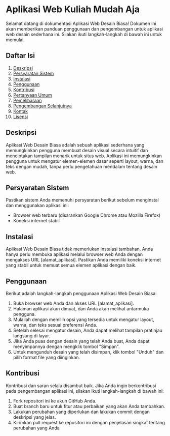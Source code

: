 # Aplikasi Web Kuliah Mudah Aja

Selamat datang di dokumentasi Aplikasi Web Desain Biasa! Dokumen ini akan memberikan panduan penggunaan dan pengembangan untuk aplikasi web desain sederhana ini. Silakan ikuti langkah-langkah di bawah ini untuk memulai.

## Daftar Isi
1. [Deskripsi](#deskripsi)
2. [Persyaratan Sistem](#persyaratan-sistem)
3. [Instalasi](#instalasi)
4. [Penggunaan](#penggunaan)
5. [Kontribusi](#kontribusi)
6. [Pertanyaan Umum](#pertanyaan-umum)
7. [Pemeliharaan](#pemeliharaan)
8. [Pengembangan Selanjutnya](#pengembangan-selanjutnya)
9. [Kontak](#kontak)
10. [Lisensi](#lisensi)

## Deskripsi
Aplikasi Web Desain Biasa adalah sebuah aplikasi sederhana yang memungkinkan pengguna membuat desain visual secara intuitif dan menciptakan tampilan menarik untuk situs web. Aplikasi ini memungkinkan pengguna untuk mengatur elemen-elemen dasar seperti layout, warna, dan teks dengan mudah, tanpa perlu pengetahuan mendalam tentang desain web.

## Persyaratan Sistem
Pastikan sistem Anda memenuhi persyaratan berikut sebelum menginstal dan menggunakan aplikasi ini:
- Browser web terbaru (disarankan Google Chrome atau Mozilla Firefox)
- Koneksi internet stabil

## Instalasi
Aplikasi Web Desain Biasa tidak memerlukan instalasi tambahan. Anda hanya perlu membuka aplikasi melalui browser web Anda dengan mengakses URL [alamat_aplikasi]. Pastikan Anda memiliki koneksi internet yang stabil untuk memuat semua elemen aplikasi dengan baik.

## Penggunaan
Berikut adalah langkah-langkah penggunaan Aplikasi Web Desain Biasa:
1. Buka browser web Anda dan akses URL [alamat_aplikasi].
2. Halaman aplikasi akan dimuat, dan Anda akan melihat antarmuka pengguna.
3. Mulailah dengan memilih opsi yang tersedia untuk mengatur layout, warna, dan teks sesuai preferensi Anda.
4. Setelah selesai mengatur desain, Anda dapat melihat tampilan pratinjau langsung di layar.
5. Jika Anda puas dengan desain yang telah Anda buat, Anda dapat menyimpannya dengan mengklik tombol "Simpan".
6. Untuk mengunduh desain yang telah disimpan, klik tombol "Unduh" dan pilih format file yang diinginkan.

## Kontribusi
Kontribusi dan saran selalu disambut baik. Jika Anda ingin berkontribusi pada pengembangan aplikasi ini, silakan ikuti langkah-langkah di bawah ini:
1. Fork repositori ini ke akun GitHub Anda.
2. Buat branch baru untuk fitur atau perbaikan yang akan Anda tambahkan.
3. Lakukan perubahan yang diperlukan dan lakukan commit dengan deskripsi yang jelas.
4. Kirimkan pull request ke repositori ini dengan penjelasan singkat tentang perubahan yang Anda
